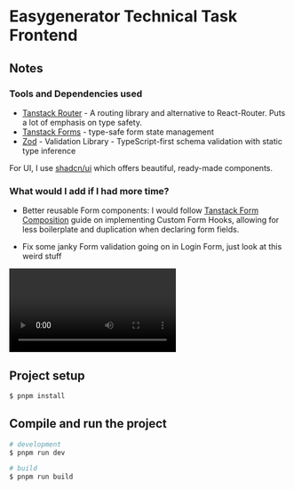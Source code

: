 # Easygenerator Technical Task Frontend

## Notes

### Tools and Dependencies used

- [Tanstack Router](https://tanstack.com/router/latest) - A routing library and alternative to React-Router. 
  Puts a lot of emphasis on type safety.
- [Tanstack Forms](https://tanstack.com/form/latest) - type-safe form state management
- [Zod](https://zod.dev/) - Validation Library - TypeScript-first schema validation with static type inference

For UI, I use [shadcn/ui](https://ui.shadcn.com/) which offers beautiful, ready-made components.

### What would I add if I had more time?

- Better reusable Form components: I would follow [Tanstack Form Composition](https://tanstack.com/form/latest/docs/framework/react/guides/form-composition)
guide on implementing Custom Form Hooks, allowing for less boilerplate and duplication
when declaring form fields.

- Fix some janky Form validation going on in Login Form, just look at this weird stuff

![Janky validation](./docs/assets/janky_validation.mp4)

## Project setup

```bash
$ pnpm install
```

## Compile and run the project

```bash
# development
$ pnpm run dev

# build
$ pnpm run build
```
